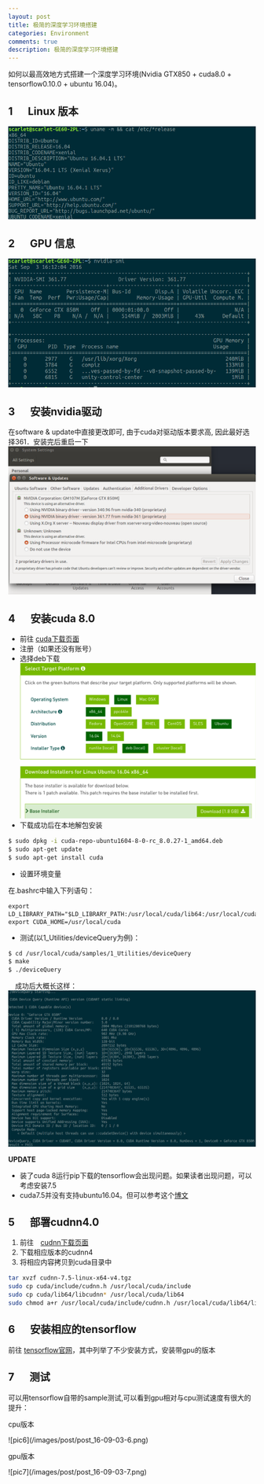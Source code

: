```yaml
---
layout: post
title: 极简的深度学习环境搭建
categories: Environment
comments: true
description: 极简的深度学习环境搭建
---
```


如何以最高效地方式搭建一个深度学习环境(Nvidia GTX850 + cuda8.0 + tensorflow0.10.0 + ubuntu 16.04)。

## 1 &emsp; Linux 版本
![pic1](/images/post/post_16-09-03-1.png)

## 2 &emsp; GPU 信息
![pic2](/images/post/post_16-09-03-2.png)

## 3 &emsp; 安装nvidia驱动
在software & update中直接更改即可, 由于cuda对驱动版本要求高, 因此最好选择361．安装完后重启一下
![pic3](/images/post/post_16-09-03-3.png)

## 4 &emsp; 安装cuda 8.0
* 前往 [cuda下载页面](https://developer.nvidia.com/cuda-release-candidate-download)
* 注册（如果还没有账号）
* 选择deb下载
![pic4](/images/post/post_16-09-03-4.png)
* 下载成功后在本地解包安装

```bash
$ sudo dpkg -i cuda-repo-ubuntu1604-8-0-rc_8.0.27-1_amd64.deb
$ sudo apt-get update
$ sudo apt-get install cuda
```

* 设置环境变量
<p>在.bashrc中输入下列语句：</p>

```
export LD_LIBRARY_PATH="$LD_LIBRARY_PATH:/usr/local/cuda/lib64:/usr/local/cuda/extras/CUPTI/lib64"
export CUDA_HOME=/usr/local/cuda
```

* 测试(以1_Utilities/deviceQuery为例)：

```bash
$ cd /usr/local/cuda/samples/1_Utilities/deviceQuery
$ make
$ ./deviceQuery
```
&emsp;成功后大概长这样：
![pic5](/images/post/post_16-09-03-5.png)

**UPDATE** 

* 装了cuda 8运行pip下载的tensorflow会出现问题。如果读者出现问题，可以考虑安装7.5
* cuda7.5并没有支持ubuntu16.04。但可以参考这个[博文](https://www.pugetsystems.com/labs/hpc/NVIDIA-CUDA-with-Ubuntu-16-04-beta-on-a-laptop-if-you-just-cannot-wait-775/)

## 5 &emsp; 部署cudnn4.0
1. 前往　[cudnn下载页面](https://developer.nvidia.com/cudnn)
2. 下载相应版本的cudnn4
3. 将相应内容拷贝到cuda目录中

```bash
tar xvzf cudnn-7.5-linux-x64-v4.tgz
sudo cp cuda/include/cudnn.h /usr/local/cuda/include
sudo cp cuda/lib64/libcudnn* /usr/local/cuda/lib64
sudo chmod a+r /usr/local/cuda/include/cudnn.h /usr/local/cuda/lib64/libcudnn*
```

## 6 &emsp; 安装相应的tensorflow
前往 [tensorflow官网](https://www.tensorflow.org/versions/r0.10/get_started/os_setup.html)，其中列举了不少安装方式，安装带gpu的版本

## 7 &emsp; 测试
可以用tensorflow自带的sample测试,可以看到gpu相对与cpu测试速度有很大的提升：
<p> cpu版本 </p>
![pic6](/images/post/post_16-09-03-6.png)
<p> gpu版本 </p>
![pic7](/images/post/post_16-09-03-7.png)
